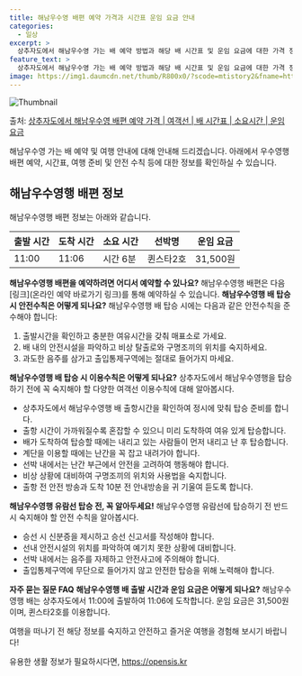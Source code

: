 ```yaml
---
title: 해남우수영 배편 예약 가격과 시간표 운임 요금 안내
categories:
  - 일상
excerpt: >
  상추자도에서 해남우수영 가는 배 예약 방법과 해당 배 시간표 및 운임 요금에 대한 가격 정보를 안내 드리겠습니다. 안전하고 재밋는 해남우수영행 여행을 위해 아래 정보 참고하시기 바랍니다. 해남우수영행 배편 예약하기 👈 클릭상추자도에서 해남우수영행 배 시간표출발 시간도착 시간소요 시간선박명요금11:0011:060시간 6분퀸스타2호31,500원해남우수영행 배편 예약하기 👈 클릭상추자도에서 해남우수영행 여객선 탑승 시 이용수칙상추자도에서 해남우수영행을 탑승하기 전에 꼭 숙지해야 할 여객선 이용수칙에 대해 알아봅시다. 중요한 내용: 1) 상추자도에서 해남우수영행 배 출항시간을 확인하여 정시에 맞춰 탑승 준비를 합니다. 중요한 내용: 2) 출항 시간이 가까워질수록 혼잡할 수 있으니 미리 도착하여 여유 있게 탑승합..
feature_text: >
  상추자도에서 해남우수영 가는 배 예약 방법과 해당 배 시간표 및 운임 요금에 대한 가격 정보를 안내 드리겠습니다. 안전하고 재밋는 해남우수영행 여행을 위해 아래 정보 참고하시기 바랍니다. 해남우수영행 배편 예약하기 👈 클릭상추자도에서 해남우수영행 배 시간표출발 시간도착 시간소요 시간선박명요금11:0011:060시간 6분퀸스타2호31,500원해남우수영행 배편 예약하기 👈 클릭상추자도에서 해남우수영행 여객선 탑승 시 이용수칙상추자도에서 해남우수영행을 탑승하기 전에 꼭 숙지해야 할 여객선 이용수칙에 대해 알아봅시다. 중요한 내용: 1) 상추자도에서 해남우수영행 배 출항시간을 확인하여 정시에 맞춰 탑승 준비를 합니다. 중요한 내용: 2) 출항 시간이 가까워질수록 혼잡할 수 있으니 미리 도착하여 여유 있게 탑승합..
image: https://img1.daumcdn.net/thumb/R800x0/?scode=mtistory2&fname=https%3A%2F%2Fblog.kakaocdn.net%2Fdn%2FbjhGxy%2FbtsHBNZQUfq%2FYgPUY2OeEmMbN66ucAVH0k%2Fimg.webp
---
```


![Thumbnail](https://img1.daumcdn.net/thumb/R800x0/?scode=mtistory2&fname=https%3A%2F%2Fblog.kakaocdn.net%2Fdn%2FbjhGxy%2FbtsHBNZQUfq%2FYgPUY2OeEmMbN66ucAVH0k%2Fimg.webp)

<p>출처: <a href="https://opensis.kr/entry/%EC%83%81%EC%B6%94%EC%9E%90%EB%8F%84%EC%97%90%EC%84%9C-%ED%95%B4%EB%82%A8%EC%9A%B0%EC%88%98%EC%98%81-%EB%B0%B0%ED%8E%B8-%EC%98%88%EC%95%BD-%EA%B0%80%EA%B2%A9-%EC%97%AC%EA%B0%9D%EC%84%A0-%EB%B0%B0-%EC%8B%9C%EA%B0%84%ED%91%9C-%EC%86%8C%EC%9A%94%EC%8B%9C%EA%B0%84-%EC%9A%B4%EC%9E%84-%EC%9A%94%EA%B8%88" rel="dofollow">상추자도에서 해남우수영 배편 예약 가격 | 여객선 | 배 시간표 | 소요시간 | 운임 요금</a> </p>

해남우수영 가는 배 예약 및 여행 안내에 대해 안내해 드리겠습니다. 아래에서 우수영행 배편 예약, 시간표, 여행 준비 및 안전 수칙 등에
대한 정보를 확인하실 수 있습니다.

## 해남우수영행 배편 정보

해남우수영행 배편 정보는 아래와 같습니다.

**출발 시간** | **도착 시간** | **소요 시간** | **선박명** | **운임 요금**  
---|---|---|---|---  
11:00 | 11:06 | 시간 6분 | 퀸스타2호 | 31,500원  
  


**해남우수영행 배편을 예약하려면 어디서 예약할 수 있나요?** 해남우수영행 배편은 다음 [링크](온라인 예약 바로가기 링크)를 통해
예약하실 수 있습니다. **해남우수영행 배 탑승 시 안전수칙은 어떻게 되나요?** 해남우수영행 배 탑승 시에는 다음과 같은 안전수칙을
준수해야 합니다:

  1. 출발시간을 확인하고 충분한 여유시간을 갖춰 매표소로 가세요.
  2. 배 내의 안전시설을 파악하고 비상 탈출로와 구명조끼의 위치를 숙지하세요.
  3. 과도한 음주를 삼가고 출입통제구역에는 절대로 들어가지 마세요.



**해남우수영행 배 탑승 시 이용수칙은 어떻게 되나요?** 상추자도에서 해남우수영행을 탑승하기 전에 꼭 숙지해야 할 다양한 여객선 이용수칙에
대해 알아봅시다.

  * 상추자도에서 해남우수영행 배 출항시간을 확인하여 정시에 맞춰 탑승 준비를 합니다.
  * 출항 시간이 가까워질수록 혼잡할 수 있으니 미리 도착하여 여유 있게 탑승합니다.
  * 배가 도착하여 탑승할 때에는 내리고 있는 사람들이 먼저 내리고 난 후 탑승합니다.
  * 계단을 이용할 때에는 난간을 꼭 잡고 내려가야 합니다.
  * 선박 내에서는 난간 부근에서 안전을 고려하여 행동해야 합니다.
  * 비상 상황에 대비하여 구명조끼의 위치와 사용법을 숙지합니다.
  * 출항 전 안전 방송과 도착 10분 전 안내방송을 귀 기울여 듣도록 합니다.



**해남우수영행 유람선 탑승 전, 꼭 알아두세요!** 해남우수영행 유람선에 탑승하기 전 반드시 숙지해야 할 안전 수칙을 알아봅시다.

  * 승선 시 신분증을 제시하고 승선 신고서를 작성해야 합니다.
  * 선내 안전시설의 위치를 파악하여 예기치 못한 상황에 대비합니다.
  * 선박 내에서는 음주를 자제하고 안전사고에 주의해야 합니다.
  * 출입통제구역에 무단으로 들어가지 않고 안전한 탑승을 위해 노력해야 합니다.



**자주 묻는 질문 FAQ** **해남우수영행 배 출발 시간과 운임 요금은 어떻게 되나요?** 해남우수영행 배는 상추자도에서 11:00에
출발하여 11:06에 도착합니다. 운임 요금은 31,500원이며, 퀸스타2호를 이용합니다.



여행을 떠나기 전 해당 정보를 숙지하고 안전하고 즐거운 여행을 경험해 보시기 바랍니다!

 

유용한 생활 정보가 필요하시다면, <a href="https://opensis.kr" rel="dofollow">https://opensis.kr</a>


